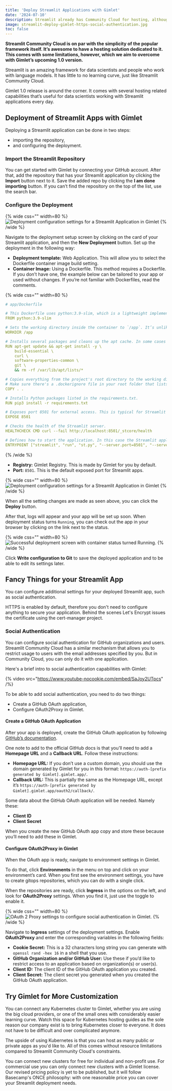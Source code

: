 ```yaml
---
title: 'Deploy Streamlit Applications with Gimlet'
date: '2024-07-10'
description: Streamlit already has Community Cloud for hosting, although it has limitations. Here's how you can have an extended hosting experience with Gimlet.
image: streamlit-deploy-gimlet-https-social-authentication.jpg
toc: false
---
```


**Streamlit Community Cloud is on par with the simplicity of the popular framework itself. It’s awesome to have a hosting solution dedicated to it. This comes with some limitations, however, which we aim to overcome with Gimlet’s upcoming 1.0 version.**

Streamlit is an amazing framework for data scientists and people who work with language models. It has little to no learning curve, just like Streamlit Community Cloud.

Gimlet 1.0 release is around the corner. It comes with several hosting related capabilities that’s useful for data scientists working with Streamlit applications every day.

## Deployment of Streamlit Apps with Gimlet

Deploying a Streamlit application can be done in two steps:
- importing the repository,
- and configuring the deployment.

### Import the Streamlit Repository

You can get started with Gimlet by connecting your GitHub account. After that, add the repository that has your Streamlit application by clicking the **Import** button next to it. Save the added repo by clicking the **I am done importing** button. If you can’t find the repository on the top of the list, use the search bar.

### Configure the Deployment

{% wide css="" width=80 %}
![Deployment configuration settings for a Streamlit Application in Gimlet](/streamlit-deployment-configuration.png)
{% /wide %}

Navigate to the deployment setup screen by clicking on the card of your Streamlit application, and then the **New Deployment** button. Set up the deployment in the following way:

- **Deployment template:** Web Application. This will allow you to select the Dockerfile container image build setting.
- **Container Image:** Using a Dockerfile. This method requires a Dockerfile. If you don’t have one, the example below can be tailored to your app or used without changes. If you’re not familiar with Dockerfiles, read the comments.

{% wide css="" width=80 %}
```yaml
# app/Dockerfile

# This Dockerfile uses python:3.9-slim, which is a lightweight implementation of the Python image. This’ll reduce image size.
FROM python:3.9-slim

# Sets the working directory inside the container to `/app`. It’s unlikely that you’ll need to adjust this.
WORKDIR /app

# Installs several packages and cleans up the apt cache. In some cases some of these packages might not be needed to run a Streamlit container.
RUN apt-get update && apt-get install -y \
    build-essential \
    curl \
    software-properties-common \
    git \
    && rm -rf /var/lib/apt/lists/*

# Copies everything from the project's root directory to the working directory of the container.
# Make sure there's a .dockerignore file in your root folder that lists all files that contains credentials, like a .env file.
COPY . .

# Installs Python packages listed in the requirements.txt.
RUN pip3 install -r requirements.txt

# Exposes port 8501 for external access. This is typical for Streamlit applications.
EXPOSE 8501

# Checks the health of the Streamlit server.
HEALTHCHECK CMD curl --fail http://localhost:8501/_stcore/health

# Defines how to start the application. In this case the Streamlit application’s filename is st.py, so feel free to adjust it to your app’s name.
ENTRYPOINT ["streamlit", "run", "st.py", "--server.port=8501", "--server.address=0.0.0.0"]
```
{% /wide %}

- **Registry:** Gimlet Registry. This is made by Gimlet for you by default.
- **Port:** `8501`. This is the default exposed port for Streamlit apps.

{% wide css="" width=80 %}
![Deployment configuration settings for a Streamlit Application in Gimlet](/streamlit-deployment-configuration.png)
{% /wide %}

When all the setting changes are made as seen above, you can click the **Deploy** button.

After that, logs will appear and your app will be set up soon. When deployment status turns `Running`, you can check out the app in your browser by clicking on the link next to the status.

{% wide css="" width=80 %}
![Successful deployment screen with container status turned Running.](/streamlit-running-deployment-screen.png)
{% /wide %}

Click **Write configuration to Git** to save the deployed application and to be able to edit its settings later.

## Fancy Things for your Streamlit App

You can configure additional settings for your deployed Streamlit app, such as social authentication.

HTTPS is enabled by default, therefore you don't need to configure anything to secure your application. Behind the scenes Let's Encrypt issues the certificate using the cert-manager project.

### Social Authentication

You can configure social authentication for GitHub organizations and users. Streamlit Community Cloud has a similar mechanism that allows you to restrict usage to users with the email addresses specified by you. But in Community Cloud, you can only do it with one application.

Here's a brief intro to social authentication capabilities with Gimlet:

{% video src="https://www.youtube-nocookie.com/embed/SaJoy2UTpcs" /%}

To be able to add social authentication, you need to do two things:
- Create a GitHub OAuth application,
- Configure OAuth2Proxy in Gimlet.

#### Create a GitHub OAuth Application

After your app is deployed, create the GitHub OAuth application by following [GitHub’s documentation](https://docs.github.com/en/apps/oauth-apps/building-oauth-apps/creating-an-oauth-app).

One note to add to the official GitHub docs is that you’ll need to add a **Homepage URL** and a **Callback URL**. Follow these instructions:

- **Homepage URL:** If you don’t use a custom domain, you should use the domain generated by Gimlet for you in this format: `https://auth-[prefix generated by Gimlet].gimlet.app/`.
- **Callback URL:** This is partially the same as the Homepage URL, except it’s `https://auth-[prefix generated by Gimlet].gimlet.app/oauth2/callback/`.

Some data about the GitHub OAuth application will be needed. Namely these:
- **Client ID**
- **Client Secret**

When you create the new GitHub OAuth app copy and store these because you’ll need to add these in Gimlet.

#### Configure OAuth2Proxy in Gimlet

When the OAuth app is ready, navigate to environment settings in Gimlet.

To do that, click **Environments** in the menu on top and click on your environment’s card. When you first see the environment settings, you have to create gitops repositories, which you can do with a single click.

When the repositories are ready, click **Ingress** in the options on the left, and look for **OAuth2Proxy** settings. When you find it, just use the toggle to enable it.

{% wide css="" width=80 %}
![OAuth 2 Proxy settings to configure social authentication in Gimlet.](/streamlit-social-authentication-oauth-settings.png)
{% /wide %}

Navigate to **Ingress** settings of the deployment settings. Enable **OAuth2Proxy** and enter the corresponding variables in the following fields:

- **Cookie Secret:** This is a 32 characters long string you can generate with `openssl rand -hex 16` in a shell that you use.
- **GitHub Organization and/or GitHub User:** Use these if you’d like to restrict access to an application based on organization(s) or user(s).
- **Client ID:** The client ID of the GitHub OAuth application you created.
- **Client Secret:** The client secret you generated when you created the GitHub OAuth application.

## Try Gimlet for More Customization

You can connect any Kubernetes cluster to Gimlet, whether you are using the big cloud providers, or one of the small ones with considerably easier learning curve. Watch this space for Kubernetes hosting guides as the sole reason our company exist is to bring Kubernetes closer to everyone. It does not have to be difficult and over complicated anymore.

The upside of using Kubernetes is that you can host as many public or private apps as you'd like to. All of this comes without resource limitations compared to Streamlit Community Cloud's constraints.

You can connect new clusters for free for individual and non-profit use. For commercial use you can only connect new clusters with a Gimlet license. Our revised pricing policy is yet to be published, but it will follow Basecamp's ONCE philosophy: with one reasonable price you can cover your Streamlit deployment needs.
